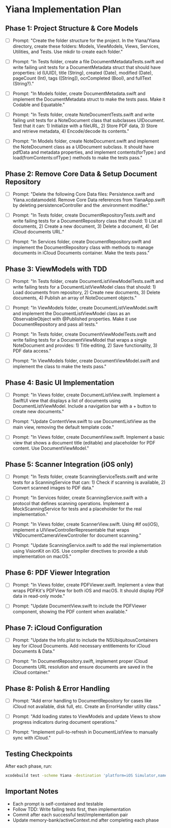 # Yiana Implementation Plan

## Phase 1: Project Structure & Core Models

- [ ] Prompt: "Create the folder structure for the project. In the Yiana/Yiana directory, create these folders: Models, ViewModels, Views, Services, Utilities, and Tests. Use mkdir to create each folder."

- [ ] Prompt: "In Tests folder, create a file DocumentMetadataTests.swift and write failing unit tests for a DocumentMetadata struct that should have properties: id (UUID), title (String), created (Date), modified (Date), pageCount (Int), tags ([String]), ocrCompleted (Bool), and fullText (String?)."

- [ ] Prompt: "In Models folder, create DocumentMetadata.swift and implement the DocumentMetadata struct to make the tests pass. Make it Codable and Equatable."

- [ ] Prompt: "In Tests folder, create NoteDocumentTests.swift and write failing unit tests for a NoteDocument class that subclasses UIDocument. Test that it can: 1) Initialize with a fileURL, 2) Store PDF data, 3) Store and retrieve metadata, 4) Encode/decode its contents."

- [ ] Prompt: "In Models folder, create NoteDocument.swift and implement the NoteDocument class as a UIDocument subclass. It should have pdfData and metadata properties, and implement contents(forType:) and load(fromContents:ofType:) methods to make the tests pass."

## Phase 2: Remove Core Data & Setup Document Repository

- [ ] Prompt: "Delete the following Core Data files: Persistence.swift and Yiana.xcdatamodeld. Remove Core Data references from YianaApp.swift by deleting persistenceController and the .environment modifier."

- [ ] Prompt: "In Tests folder, create DocumentRepositoryTests.swift and write failing tests for a DocumentRepository class that should: 1) List all documents, 2) Create a new document, 3) Delete a document, 4) Get iCloud documents URL."

- [ ] Prompt: "In Services folder, create DocumentRepository.swift and implement the DocumentRepository class with methods to manage documents in iCloud Documents container. Make the tests pass."

## Phase 3: ViewModels with TDD

- [ ] Prompt: "In Tests folder, create DocumentListViewModelTests.swift and write failing tests for a DocumentListViewModel class that should: 1) Load documents from repository, 2) Create new documents, 3) Delete documents, 4) Publish an array of NoteDocument objects."

- [ ] Prompt: "In ViewModels folder, create DocumentListViewModel.swift and implement the DocumentListViewModel class as an ObservableObject with @Published properties. Make it use DocumentRepository and pass all tests."

- [ ] Prompt: "In Tests folder, create DocumentViewModelTests.swift and write failing tests for a DocumentViewModel that wraps a single NoteDocument and provides: 1) Title editing, 2) Save functionality, 3) PDF data access."

- [ ] Prompt: "In ViewModels folder, create DocumentViewModel.swift and implement the class to make the tests pass."

## Phase 4: Basic UI Implementation

- [ ] Prompt: "In Views folder, create DocumentListView.swift. Implement a SwiftUI view that displays a list of documents using DocumentListViewModel. Include a navigation bar with a + button to create new documents."

- [ ] Prompt: "Update ContentView.swift to use DocumentListView as the main view, removing the default template code."

- [ ] Prompt: "In Views folder, create DocumentView.swift. Implement a basic view that shows a document title (editable) and placeholder for PDF content. Use DocumentViewModel."

## Phase 5: Scanner Integration (iOS only)

- [ ] Prompt: "In Tests folder, create ScanningServiceTests.swift and write tests for a ScanningService that can: 1) Check if scanning is available, 2) Convert scanned images to PDF data."

- [ ] Prompt: "In Services folder, create ScanningService.swift with a protocol that defines scanning operations. Implement a MockScanningService for tests and a placeholder for the real implementation."

- [ ] Prompt: "In Views folder, create ScannerView.swift. Using #if os(iOS), implement a UIViewControllerRepresentable that wraps VNDocumentCameraViewController for document scanning."

- [ ] Prompt: "Update ScanningService.swift to add the real implementation using VisionKit on iOS. Use compiler directives to provide a stub implementation on macOS."

## Phase 6: PDF Viewer Integration

- [ ] Prompt: "In Views folder, create PDFViewer.swift. Implement a view that wraps PDFKit's PDFView for both iOS and macOS. It should display PDF data in read-only mode."

- [ ] Prompt: "Update DocumentView.swift to include the PDFViewer component, showing the PDF content when available."

## Phase 7: iCloud Configuration

- [ ] Prompt: "Update the Info.plist to include the NSUbiquitousContainers key for iCloud Documents. Add necessary entitlements for iCloud Documents & Data."

- [ ] Prompt: "In DocumentRepository.swift, implement proper iCloud Documents URL resolution and ensure documents are saved in the iCloud container."

## Phase 8: Polish & Error Handling

- [ ] Prompt: "Add error handling to DocumentRepository for cases like iCloud not available, disk full, etc. Create an ErrorHandler utility class."

- [ ] Prompt: "Add loading states to ViewModels and update Views to show progress indicators during document operations."

- [ ] Prompt: "Implement pull-to-refresh in DocumentListView to manually sync with iCloud."

## Testing Checkpoints

After each phase, run:
```bash
xcodebuild test -scheme Yiana -destination 'platform=iOS Simulator,name=iPhone 15'
```

## Important Notes
- Each prompt is self-contained and testable
- Follow TDD: Write failing tests first, then implementation
- Commit after each successful test/implementation pair
- Update memory-bank/activeContext.md after completing each phase